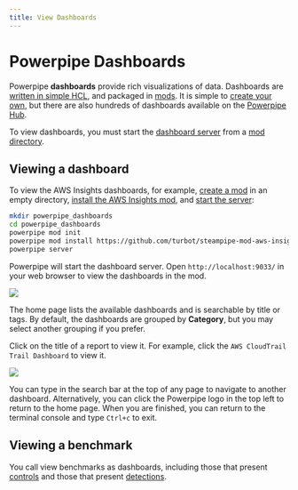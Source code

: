 ```yaml
---
title: View Dashboards
---
```


# Powerpipe Dashboards

Powerpipe **dashboards** provide rich visualizations of data.  Dashboards are [written in simple HCL](/docs/powerpipe-hcl/dashboard), and packaged in [mods](/docs/build/).  It is simple to [create your own](/docs/build/writing-dashboards), but there are also hundreds of dashboards available on the [Powerpipe Hub](https://hub.powerpipe.io).

To view dashboards, you must start the [dashboard server](/docs/run/server) from a [mod directory](/docs/run#mod-location).

## Viewing a dashboard

To view the AWS Insights dashboards, for example, [create a mod](/docs/build/create-mod) in an empty directory, [install the AWS Insights mod](/docs/build/mod-dependencies), and [start the server](/docs/run/server):

```bash
mkdir powerpipe_dashboards
cd powerpipe_dashboards
powerpipe mod init
powerpipe mod install https://github.com/turbot/steampipe-mod-aws-insights.git
powerpipe server
```

Powerpipe will start the dashboard server.  Open `http://localhost:9033/` in your web browser to view the dashboards in the mod. 

![](/images/docs/dashboard_home.png)

The home page lists the available dashboards and is searchable by title or tags.  By default, the dashboards are grouped by **Category**, but you may select another grouping if you prefer.

Click on the title of a report to view it.  For example, click the `AWS CloudTrail Trail Dashboard` to view it.

![](/images/docs/cloudtrail_dash_ex.png)

You can type in the search bar at the top of any page to navigate to another dashboard.  Alternatively, you can click the Powerpipe logo in the top left to return to the home page.  When you are finished, you can return to the terminal console and type `Ctrl+c` to exit.

## Viewing a benchmark

You call view benchmarks as dashboards, including those that present [controls](/docs/powerpipe-hcl/control) and those that present [detections](/docs/powerpipe-hcl/detection).

